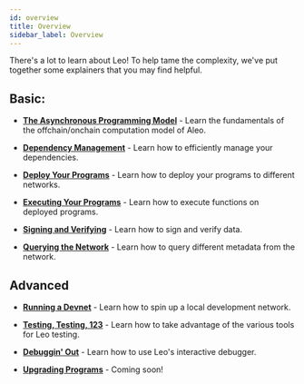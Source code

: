```yaml
---
id: overview 
title: Overview
sidebar_label: Overview
---
```


There's a lot to learn about Leo! To help tame the complexity, we've put together some explainers that you may find helpful.

## Basic:
- [**The Asynchronous Programming Model**](./01_async.md) - Learn the fundamentals of the offchain/onchain computation model of Aleo.

- [**Dependency Management**](./02_dependencies.md) - Learn how to efficiently manage your dependencies.

- [**Deploy Your Programs**](./03_deploying.md) - Learn how to deploy your programs to different networks.

- [**Executing Your Programs**](./04_executing.md) - Learn how to execute functions on deployed programs.

- [**Signing and Verifying**](./05_signing.md) - Learn how to sign and verify data.

- [**Querying the Network**](./06_query.md) - Learn how to query different metadata from the network.


## Advanced
- [**Running a Devnet**](./07_devnet.md) - Learn how to spin up a local development network.

- [**Testing, Testing, 123**](./08_testing.md) - Learn how to take advantage of the various tools for Leo testing.

- [**Debuggin' Out**](./09_debugging.md) - Learn how to use Leo's interactive debugger.

- [**Upgrading Programs**](./10_program_upgradability.md) - Coming soon!


